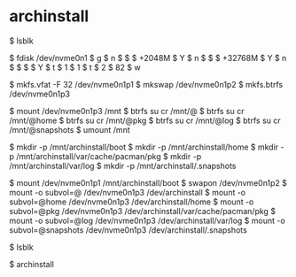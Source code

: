# archinstall

$ lsblk

$ fdisk /dev/nvme0n1
$ g
$ n
$  <default>
$  <default>
$  +2048M
$  Y
$ n
$  <default>
$  <default>
$  +32768M
$  Y
$ n
$  <default>
$  <default>
$  <default>
$  Y
$ t
$  1
$  1
$ t
$  2
$  82
$ w

$ mkfs.vfat -F 32 /dev/nvme0n1p1
$ mkswap /dev/nvme0n1p2
$ mkfs.btrfs /dev/nvme0n1p3

$ mount /dev/nvme0n1p3 /mnt
$ btrfs su cr /mnt/@
$ btrfs su cr /mnt/@home
$ btrfs su cr /mnt/@pkg
$ btrfs su cr /mnt/@log
$ btrfs su cr /mnt/@snapshots
$ umount /mnt

$ mkdir -p /mnt/archinstall/boot
$ mkdir -p /mnt/archinstall/home
$ mkdir -p /mnt/archinstall/var/cache/pacman/pkg
$ mkdir -p /mnt/archinstall/var/log
$ mkdir -p /mnt/archinstall/.snapshots

$ mount /dev/nvme0n1p1 /mnt/archinstall/boot
$ swapon /dev/nvme0n1p2
$ mount -o subvol=@ /dev/nvme0n1p3 /dev/archinstall
$ mount -o subvol=@home /dev/nvme0n1p3 /dev/archinstall/home
$ mount -o subvol=@pkg /dev/nvme0n1p3 /dev/archinstall/var/cache/pacman/pkg
$ mount -o subvol=@log /dev/nvme0n1p3 /dev/archinstall/var/log
$ mount -o subvol=@snapshots /dev/nvme0n1p3 /dev/archinstall/.snapshots

$ lsblk

$ archinstall
